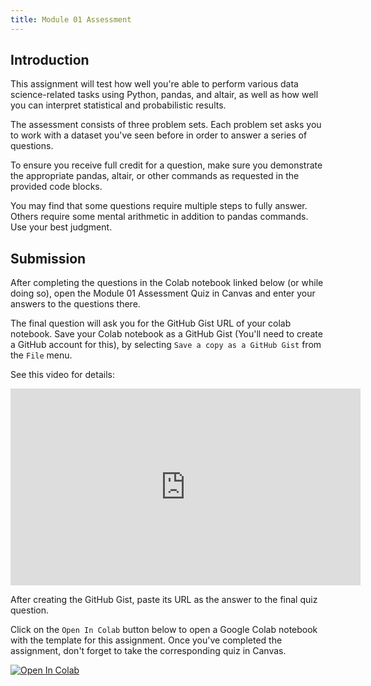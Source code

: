 ```yaml
---
title: Module 01 Assessment
---
```


## Introduction
This assignment will test how well you're able to perform various data science-related tasks using Python, pandas, and altair, as well as how well you can interpret statistical and probabilistic results.

The assessment consists of three problem sets. Each problem set asks you to work with a dataset you've seen before in order to answer a series of questions. 

To ensure you receive full credit for a question, make sure you demonstrate the appropriate pandas, altair, or other commands as requested in the provided code blocks. 

You may find that some questions require multiple steps to fully answer. Others require some mental arithmetic in addition to pandas commands. Use your best judgment.

## Submission
After completing the questions in the Colab notebook linked below (or while doing so), open the Module 01 Assessment Quiz in Canvas and enter your answers to the questions there.

The final question will ask you for the GitHub Gist URL of your colab notebook. Save your Colab notebook as a GitHub Gist (You'll need to create a GitHub account for this), by selecting `Save a copy as a GitHub Gist` from the `File` menu.

See this video for details:

<iframe width="560" height="315" src="https://www.youtube.com/embed/PJzijKS7sOo" frameborder="0" allow="accelerometer; autoplay; clipboard-write; encrypted-media; gyroscope; picture-in-picture" allowfullscreen></iframe>

After creating the GitHub Gist, paste its URL as the answer to the final quiz question. 

Click on the `Open In Colab` button below to open a Google Colab notebook with the template for this assignment. Once you've completed the assignment, don't forget to take the corresponding quiz in Canvas. 

[![Open In Colab](https://colab.research.google.com/assets/colab-badge.svg)](https://colab.research.google.com/github/lfalin/cse450-course/blob/master/notebooks/module01-assessment.ipynb)
